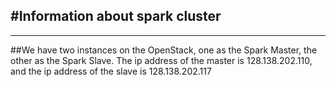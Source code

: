 #Information about spark cluster
---
---
##We have two instances on the OpenStack, one as the Spark Master, the other as the Spark Slave. The ip address of the master is 128.138.202.110, and the ip address of the slave is 128.138.202.117
